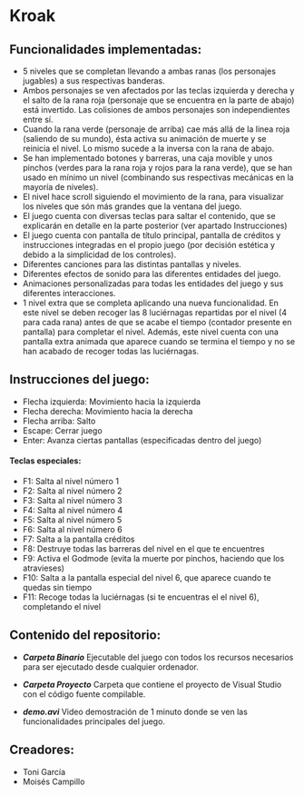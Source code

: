 # Kroak

## Funcionalidades implementadas:
- 5 niveles que se completan llevando a ambas ranas (los personajes jugables) a sus respectivas banderas.
- Ambos personajes se ven afectados por las teclas izquierda y derecha y el salto de la rana roja (personaje que se encuentra en la parte de abajo) está invertido. Las colisiones de ambos personajes son independientes entre sí.
- Cuando la rana verde (personaje de arriba) cae más allá de la linea roja (saliendo de su mundo), ésta activa su animación de muerte y se reinicia el nivel. Lo mismo sucede a la inversa con la rana de abajo.
- Se han implementado botones y barreras, una caja movible y unos pinchos (verdes para la rana roja y rojos para la rana verde), que se han usado en mínimo un nivel (combinando sus respectivas mecánicas en la mayoría de niveles).
- El nivel hace scroll siguiendo el movimiento de la rana, para visualizar los niveles que són más grandes que la ventana del juego.
- El juego cuenta con diversas teclas para saltar el contenido, que se explicarán en detalle en la parte posterior (ver apartado Instrucciones)
- El juego cuenta con pantalla de título principal, pantalla de créditos y instrucciones integradas en el propio juego (por decisión estética y debido a la simplicidad de los controles).
- Diferentes canciones para las distintas pantallas y niveles.
- Diferentes efectos de sonido para las diferentes entidades del juego.
- Animaciones personalizadas para todas les entidades del juego y sus diferentes interacciones.
- 1 nivel extra que se completa aplicando una nueva funcionalidad. En este nivel se deben recoger las 8 luciérnagas repartidas por el nivel (4 para cada rana) antes de que se acabe el tiempo (contador presente en pantalla) para completar el nivel. Además, este nivel cuenta con una pantalla extra animada que aparece cuando se termina el tiempo y no se han acabado de recoger todas las luciérnagas.

## Instrucciones del juego:
- Flecha izquierda:	Movimiento hacia la izquierda
- Flecha derecha: 	Movimiento hacia la derecha
- Flecha arriba:		Salto
- Escape:			Cerrar juego
- Enter:			Avanza ciertas pantallas (especificadas dentro del juego)

#### Teclas especiales:
- F1:			Salta al nivel número 1
- F2:			Salta al nivel número 2
- F3:			Salta al nivel número 3
- F4:			Salta al nivel número 4
- F5:			Salta al nivel número 5
- F6:			Salta al nivel número 6
- F7:			Salta a la pantalla créditos
- F8:			Destruye todas las barreras del nivel en el que te encuentres
- F9:			Activa el Godmode (evita la muerte por pinchos, haciendo que los atravieses)
- F10:			Salta a la pantalla especial del nivel 6, que aparece cuando te quedas sin tiempo
- F11:			Recoge todas la luciérnagas (si te encuentras el el nivel 6), completando el nivel

## Contenido del repositorio:

- ***Carpeta Binario***
	Ejecutable del juego con todos los recursos necesarios para ser ejecutado desde cualquier ordenador.

- ***Carpeta Proyecto***
	Carpeta que contiene el proyecto de Visual Studio con el código fuente compilable.

- ***demo.avi***
	Video demostración de 1 minuto donde se ven las funcionalidades principales del juego.

## Creadores:
- Toni García
- Moisés Campillo
